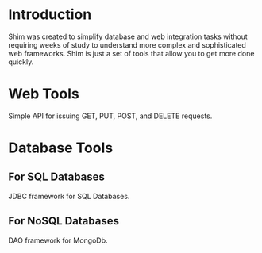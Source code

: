 # Introduction #

Shim was created to simplify database and web integration tasks without requiring weeks of study to understand more complex and sophisticated web frameworks.   Shim is just a set of tools that allow you to get more done quickly.

# Web Tools #
Simple API for issuing GET, PUT, POST, and DELETE requests.

# Database Tools #

## For SQL Databases ##
JDBC framework for SQL Databases.

## For NoSQL Databases ##
DAO framework for MongoDb.